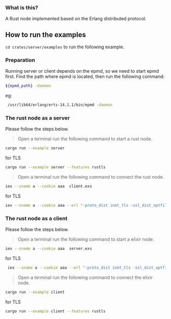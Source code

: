 ### What is this?
A Rust node implemented based on the Erlang distributed protocol.

## How to run the examples
`cd crates/server/examples` to run the following example.

### Preparation

Running server or client depends on the epmd, so we need to start epmd first.
Find the path where epmd is located, then run the following command:

```bash
${epmd_path} -daemon
```

eg:

```bash
 /usr/lib64/erlang/erts-14.1.1/bin/epmd -daemon
```

### The rust node as a server

Please follow the steps below.

> Open a terminal run the following command to start a rust node.

``` bash
cargo run --example server
```

for TLS

```bash
cargo run --example server --features rustls
````

> Open a terminal run the following command to connect the rust node.

```bash
iex --sname a --cookie aaa  client.exs
```

for TLS

```bash
iex --sname a --cookie aaa --erl "-proto_dist inet_tls -ssl_dist_optfile `pwd`/ssl-rust.conf"  client.exs
````

### The rust node as a client

Please follow the steps below.

> Open a terminal run the following command to start a elixir node.

``` bash
iex --sname a --cookie aaa  server.exs
```

for TLS

```bash
 iex --sname a --cookie aaa --erl "-proto_dist inet_tls -ssl_dist_optfile `pwd`/ssl-rust.conf"  server.exs
```

> Open a terminal run the following command to connect the elixir node.

```bash
cargo run --example client
```

for TLS

```bash
cargo run --example client --features rustls
```
